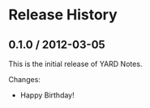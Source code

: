 # Release History

## 0.1.0 / 2012-03-05

This is the initial release of YARD Notes.

Changes:

* Happy Birthday!

